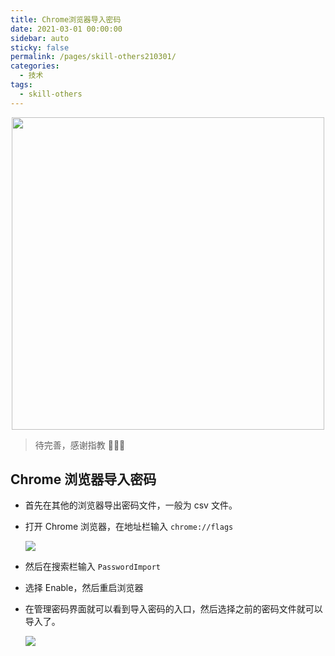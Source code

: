 ```yaml
---
title: Chrome浏览器导入密码
date: 2021-03-01 00:00:00
sidebar: auto
sticky: false
permalink: /pages/skill-others210301/
categories:
  - 技术
tags:
  - skill-others
---
```


<p align="center">
  <img width="500" src="https://p19.qhimg.com/dmfd/2560_1440_/t01182e4f615b893e85.jpg"/>
</p>

> 待完善，感谢指教 🌹🌹🌹
>
> <!-- more -->

## Chrome 浏览器导入密码

- 首先在其他的浏览器导出密码文件，一般为 csv 文件。

- 打开 Chrome 浏览器，在地址栏输入 `chrome://flags`

  ![](https://upload-images.jianshu.io/upload_images/9599622-b11b270397a51a01.png?imageMogr2/auto-orient/strip|imageView2/2/w/1200/format/webp)

- 然后在搜索栏输入 `PasswordImport`

- 选择 Enable，然后重启浏览器

- 在管理密码界面就可以看到导入密码的入口，然后选择之前的密码文件就可以导入了。

  ![](https://upload-images.jianshu.io/upload_images/9599622-dd0a3b003eb57665.png?imageMogr2/auto-orient/strip|imageView2/2/w/1200/format/webp)

